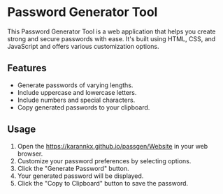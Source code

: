 # Password Generator Tool

This Password Generator Tool is a web application that helps you create strong and secure passwords with ease. It's built using HTML, CSS, and JavaScript and offers various customization options.

## Features

- Generate passwords of varying lengths.
- Include uppercase and lowercase letters.
- Include numbers and special characters.
- Copy generated passwords to your clipboard.

## Usage
1. Open the https://karannkx.github.io/passgen/Website in your web browser.
2. Customize your password preferences by selecting options.
3. Click the "Generate Password" button.
4. Your generated password will be displayed.
5. Click the "Copy to Clipboard" button to save the password.
